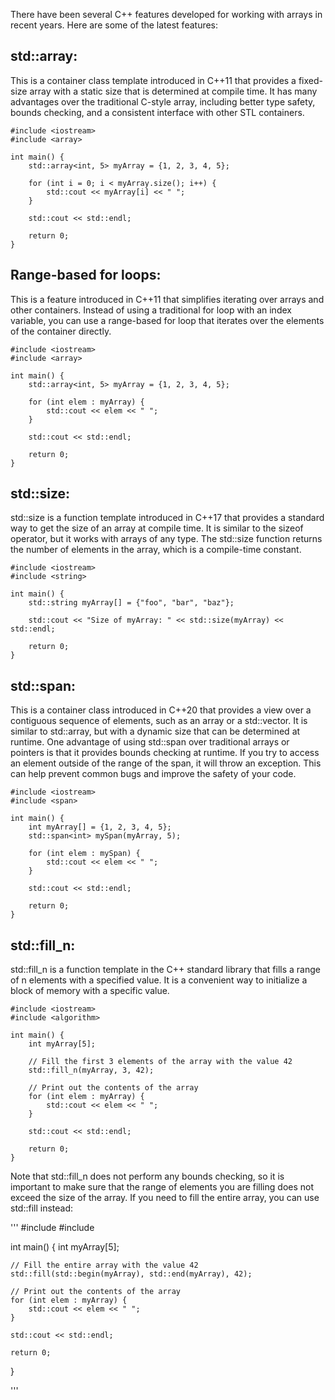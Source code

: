 There have been several C++ features developed for working with arrays in recent years. 
Here are some of the latest features:

## std::array:
This is a container class template introduced in C++11 that provides a fixed-size array with a static size that is determined at compile time. It has many advantages over the traditional C-style array, including better type safety, bounds checking, and a consistent interface with other STL containers.

```
#include <iostream>
#include <array>

int main() {
    std::array<int, 5> myArray = {1, 2, 3, 4, 5};

    for (int i = 0; i < myArray.size(); i++) {
        std::cout << myArray[i] << " ";
    }

    std::cout << std::endl;

    return 0;
}
```


## Range-based for loops: 
This is a feature introduced in C++11 that simplifies iterating over arrays and other containers. Instead of using a traditional for loop with an index variable, you can use a range-based for loop that iterates over the elements of the container directly.

```
#include <iostream>
#include <array>

int main() {
    std::array<int, 5> myArray = {1, 2, 3, 4, 5};

    for (int elem : myArray) {
        std::cout << elem << " ";
    }

    std::cout << std::endl;

    return 0;
}
```


## std::size:
std::size is a function template introduced in C++17 that provides a standard way to get the size of an array at compile time. It is similar to the sizeof operator, but it works with arrays of any type. The std::size function returns the number of elements in the array, which is a compile-time constant.

```
#include <iostream>
#include <string>

int main() {
    std::string myArray[] = {"foo", "bar", "baz"};

    std::cout << "Size of myArray: " << std::size(myArray) << std::endl;

    return 0;
}
```

## std::span: 
This is a container class introduced in C++20 that provides a view over a contiguous sequence of elements, such as an array or a std::vector. It is similar to std::array, but with a dynamic size that can be determined at runtime.
One advantage of using std::span over traditional arrays or pointers is that it provides bounds checking at runtime. If you try to access an element outside of the range of the span, it will throw an exception. This can help prevent common bugs and improve the safety of your code.

```
#include <iostream>
#include <span>

int main() {
    int myArray[] = {1, 2, 3, 4, 5};
    std::span<int> mySpan(myArray, 5);

    for (int elem : mySpan) {
        std::cout << elem << " ";
    }

    std::cout << std::endl;

    return 0;
}
```

## std::fill_n: 
std::fill_n is a function template in the C++ standard library that fills a range of n elements with a specified value. It is a convenient way to initialize a block of memory with a specific value.

```
#include <iostream>
#include <algorithm>

int main() {
    int myArray[5];

    // Fill the first 3 elements of the array with the value 42
    std::fill_n(myArray, 3, 42);

    // Print out the contents of the array
    for (int elem : myArray) {
        std::cout << elem << " ";
    }

    std::cout << std::endl;

    return 0;
}

```

Note that std::fill_n does not perform any bounds checking, so it is important to make sure that the range of elements you are filling does not exceed the size of the array. If you need to fill the entire array, you can use std::fill instead:

'''
#include <iostream>
#include <algorithm>

int main() {
    int myArray[5];

    // Fill the entire array with the value 42
    std::fill(std::begin(myArray), std::end(myArray), 42);

    // Print out the contents of the array
    for (int elem : myArray) {
        std::cout << elem << " ";
    }

    std::cout << std::endl;

    return 0;
}

'''